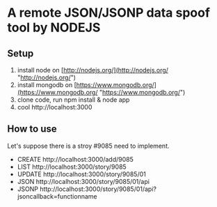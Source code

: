 # A remote JSON/JSONP data spoof tool by NODEJS  #

## Setup ##
1. install node on [http://nodejs.org/](http://nodejs.org/ "http://nodejs.org/")
2. install mongodb on [https://www.mongodb.org/](https://www.mongodb.org/ "https://www.mongodb.org/")
3. clone code, run npm install & node app
4. cool http://localhost:3000

## How to use ##

Let's suppose there is a stroy #9085 need to implement.

- CREATE http://localhost:3000/add/9085
- LIST http://localhost:3000/story/9085
- UPDATE http://localhost:3000/story/9085/01
- JSON http://localhost:3000/story/9085/01/api
- JSONP http://localhost:3000/story/9085/01/api?jsoncallback=functionname
